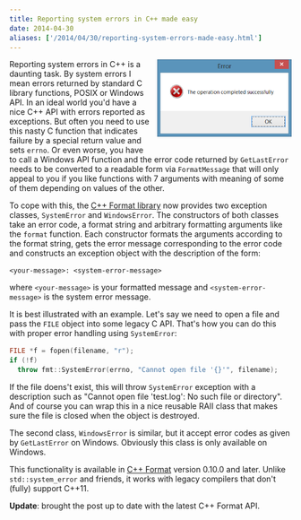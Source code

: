 ```yaml
---
title: Reporting system errors in C++ made easy
date: 2014-04-30
aliases: ['/2014/04/30/reporting-system-errors-made-easy.html']
---
```


<div style="clear:right; float:right; margin-left:1em; margin-bottom:1em">
  <img src="/img/error.png"
       title="Error messages help you quickly pinpoint the source of the problem."
       width="240">
</div>

Reporting system errors in C++ is a daunting task. By system errors I mean
errors returned by standard C library functions, POSIX or Windows API.
In an ideal world you'd have a nice C++ API with errors reported as exceptions.
But often you need to use this nasty C function that indicates failure by a
special return value and sets <code>errno</code>. Or even worse,
you have to call a Windows API function and the error code returned by
<code>GetLastError</code> needs to be converted to a readable form via
<code>FormatMessage</code> that will only appeal to you if you like functions
with 7 arguments with meaning of some of them depending on values of the other.

To cope with this, the [C++ Format library](http://cppformat.github.io) now
provides two exception classes, <code>SystemError</code> and
<code>WindowsError</code>. The constructors of both classes take an error code,
a format string and arbitrary formatting arguments like the <code>format</code>
function. Each constructor formats the arguments according to the format string,
gets the error message corresponding to the error code and constructs an
exception object with the description of the form:

```
<your-message>: <system-error-message>
```

where <code>&lt;your-message&gt;</code> is your formatted message and
<code>&lt;system-error-message&gt;</code> is the system error message.

It is best illustrated with an example. Let's say we need to open
a file and pass the <code>FILE</code> object into some legacy C API.
That's how you can do this with proper error handling using
<code>SystemError</code>:

```c++
FILE *f = fopen(filename, "r");
if (!f)
  throw fmt::SystemError(errno, "Cannot open file '{}'", filename);
```

If the file doens't exist, this will throw <code>SystemError</code> exception
with a description such as "Cannot open file 'test.log': No such file or directory".
And of course you can wrap this in a nice reusable RAII class that makes
sure the file is closed when the object is destroyed.

The second class, <code>WindowsError</code> is similar, but it accept
error codes as given by <code>GetLastError</code> on Windows. Obviously
this class is only available on Windows.

This functionality is available in [C++ Format](https://github.com/cppformat/cppformat)
version 0.10.0 and later. Unlike <code>std::system_error</code> and friends,
it works with legacy compilers that don't (fully) support C++11.

**Update**: brought the post up to date with the latest C++ Format API.
